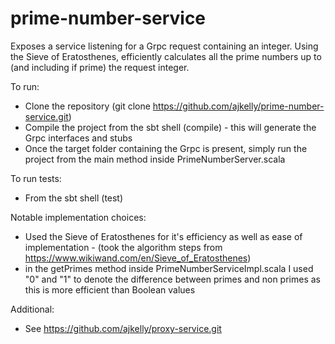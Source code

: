 # prime-number-service

Exposes a service listening for a Grpc request containing an integer. Using the Sieve of Eratosthenes, efficiently calculates all the prime numbers up to (and including if prime) the request integer.

To run:
- Clone the repository (git clone https://github.com/ajkelly/prime-number-service.git)
- Compile the project from the sbt shell (compile) - this will generate the Grpc interfaces and stubs
- Once the target folder containing the Grpc is present, simply run the project from the main method inside PrimeNumberServer.scala

To run tests:
- From the sbt shell (test)

Notable implementation choices:
- Used the Sieve of Eratosthenes for it's efficiency as well as ease of implementation - (took the algorithm steps from https://www.wikiwand.com/en/Sieve_of_Eratosthenes)
- in the getPrimes method inside PrimeNumberServiceImpl.scala I used "0" and "1" to denote the difference between primes and non primes as this is more efficient than Boolean values

Additional:
- See https://github.com/ajkelly/proxy-service.git